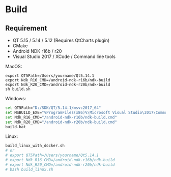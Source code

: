 # Build

## Requirement

* QT 5.15 / 5.14 / 5.12 (Requires QtCharts plugin)
* CMake
* Android NDK r16b / r20
* Visual Studio 2017 / XCode / Command line tools

MacOS:

```shell
export QT5Path=/Users/yourname/Qt5.14.1
export Ndk_R16_CMD=/android-ndk-r16b/ndk-build
export Ndk_R20_CMD=/android-ndk-r20b/ndk-build
sh build.sh
```

Windows:

```bash
set QT5Path="D:/SDK/QT/5.14.1/msvc2017_64"
set MSBUILD_EXE="%ProgramFiles(x86)%\Microsoft Visual Studio\2017\Community\MSBuild\15.0\Bin\MSBuild.exe"
set Ndk_R16_CMD="/android-ndk-r16b/ndk-build.cmd"
set Ndk_R20_CMD="/android-ndk-r20b/ndk-build.cmd"
build.bat
```

Linux:

```bash
build_linux_with_docker.sh
# or 
# export QT5Path=/Users/yourname/Qt5.14.1
# export Ndk_R16_CMD=/android-ndk-r16b/ndk-build
# export Ndk_R20_CMD=/android-ndk-r20b/ndk-build
# bash build_linux.sh
```
